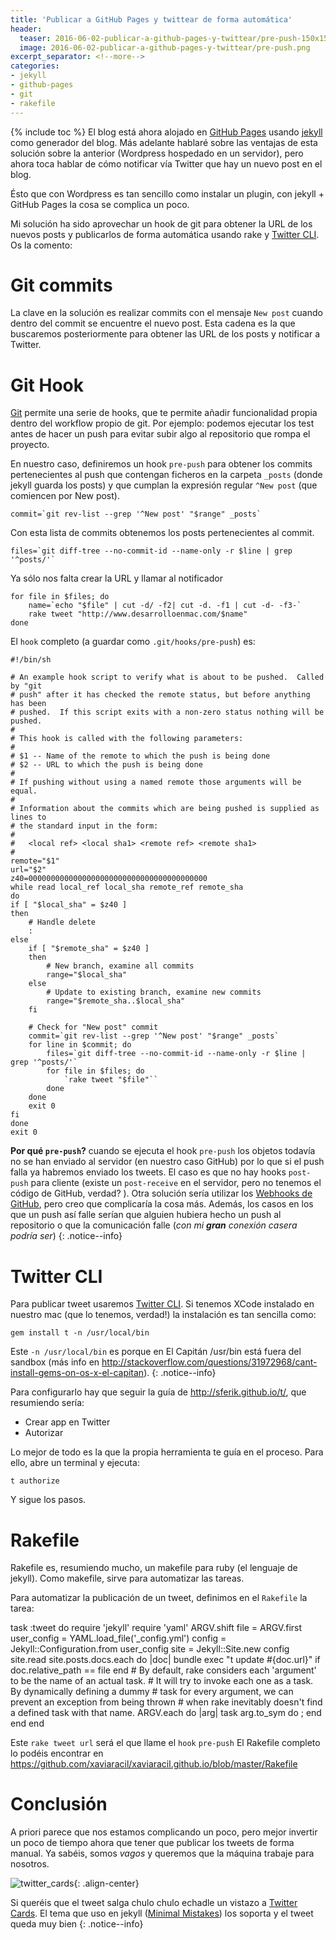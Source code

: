 ```yaml
---
title: 'Publicar a GitHub Pages y twittear de forma automática'
header:
  teaser: 2016-06-02-publicar-a-github-pages-y-twittear/pre-push-150x150.png
  image: 2016-06-02-publicar-a-github-pages-y-twittear/pre-push.png
excerpt_separator: <!--more-->
categories:
- jekyll
- github-pages
- git
- rakefile
---
```


{% include toc %}
El blog está ahora alojado en [GitHub Pages](https://pages.github.com) usando [jekyll](https://jekyllrb.com) como generador del blog. Más adelante hablaré sobre las ventajas de esta solución sobre la anterior (Wordpress hospedado en un servidor), pero ahora toca hablar de cómo notificar vía Twitter que hay un nuevo post en el blog.

Ésto que con Wordpress es tan sencillo como instalar un plugin, con jekyll + GitHub Pages la cosa se complica un poco.
<!--more-->

Mi solución ha sido aprovechar un hook de git para obtener la URL de los nuevos posts y publicarlos de forma automática usando rake y [Twitter CLI](http://sferik.github.io/t/). Os la comento:

# Git commits
La clave en la solución es realizar commits con el mensaje `New post` cuando dentro del commit se encuentre el nuevo post. Esta cadena es la que buscaremos posteriormente para obtener las URL de los posts y notificar a Twitter.

# Git Hook

[Git](https://git-scm.com/book/en/v2/Customizing-Git-Git-Hooks) permite una serie de hooks, que te permite añadir funcionalidad propia dentro del workflow propio de git. Por ejemplo: podemos ejecutar los test antes de hacer un push para evitar subir algo al repositorio que rompa el proyecto.

En nuestro caso, definiremos un hook `pre-push` para obtener los commits pertenecientes al push que contengan ficheros en la carpeta `_posts` (donde jekyll guarda los posts) y que cumplan la expresión regular `^New post` (que comiencen por New post).

    commit=`git rev-list --grep '^New post' "$range" _posts`

Con esta lista de commits obtenemos los posts pertenecientes al commit.

	files=`git diff-tree --no-commit-id --name-only -r $line | grep '^posts/'`

Ya sólo nos falta crear la URL y llamar al notificador

	for file in $files; do
		name=`echo "$file" | cut -d/ -f2| cut -d. -f1 | cut -d- -f3-`
		rake tweet "http://www.desarrolloenmac.com/$name"
	done

El `hook` completo (a guardar como `.git/hooks/pre-push`) es:

	#!/bin/sh

	# An example hook script to verify what is about to be pushed.  Called by "git
	# push" after it has checked the remote status, but before anything has been
	# pushed.  If this script exits with a non-zero status nothing will be pushed.
	#
	# This hook is called with the following parameters:
	#
	# $1 -- Name of the remote to which the push is being done
	# $2 -- URL to which the push is being done
	#
	# If pushing without using a named remote those arguments will be equal.
	#
	# Information about the commits which are being pushed is supplied as lines to
	# the standard input in the form:
	#
	#   <local ref> <local sha1> <remote ref> <remote sha1>
	#
	remote="$1"
	url="$2"
	z40=0000000000000000000000000000000000000000
	while read local_ref local_sha remote_ref remote_sha
	do
	if [ "$local_sha" = $z40 ]
	then
		# Handle delete
		:
	else
		if [ "$remote_sha" = $z40 ]
		then
			# New branch, examine all commits
			range="$local_sha"
		else
			# Update to existing branch, examine new commits
			range="$remote_sha..$local_sha"
		fi

		# Check for "New post" commit
		commit=`git rev-list --grep '^New post' "$range" _posts`
		for line in $commit; do
			files=`git diff-tree --no-commit-id --name-only -r $line | grep '^posts/'`
			for file in $files; do
				`rake tweet "$file"``
			done
		done
		exit 0
	fi
	done
	exit 0

**Por qué `pre-push`?** cuando se ejecuta el hook `pre-push` los objetos todavía no se han enviado al servidor (en nuestro caso GitHub) por lo que si el push falla ya habremos enviado los tweets. El caso es que no hay hooks `post-push` para cliente (existe un `post-receive` en el servidor, pero no tenemos el código de GitHub, verdad? ). Otra solución sería utilizar los [Webhooks de GitHub](https://developer.github.com/webhooks/), pero creo que complicaría la cosa más.
Además, los casos en los que un push así falle serían que alguien hubiera hecho un push al repositorio o que la comunicación falle (*con mi **gran** conexión casera podría ser*)
{: .notice--info}

# Twitter CLI

Para publicar tweet usaremos [Twitter CLI](http://sferik.github.io/t/). Si tenemos XCode instalado en nuestro mac (que lo tenemos, verdad!) la instalación es tan sencilla como:

	gem install t -n /usr/local/bin

Este `-n /usr/local/bin` es porque en El Capitán /usr/bin está fuera del sandbox (más info en <http://stackoverflow.com/questions/31972968/cant-install-gems-on-os-x-el-capitan>).
{: .notice--info}

Para configurarlo hay que seguir la guía de <http://sferik.github.io/t/>, que resumiendo sería:

* Crear app en Twitter
* Autorizar

Lo mejor de todo es la que la propia herramienta te guía en el proceso. Para ello, abre un terminal y ejecuta:

	t authorize

Y sigue los pasos.

# Rakefile

Rakefile es, resumiendo mucho, un makefile para ruby (el lenguaje de jekyll). Como makefile, sirve para automatizar las tareas.

Para automatizar la publicación de un tweet, definimos en el `Rakefile` la tarea:

  task :tweet do
    require 'jekyll'
    require 'yaml'
    ARGV.shift
    file = ARGV.first
    user_config = YAML.load_file('_config.yml')
    config = Jekyll::Configuration.from user_config
    site = Jekyll::Site.new config
    site.read
    site.posts.docs.each do |doc|
      bundle exec "t update #{doc.url}" if doc.relative_path == file
    end
    # By default, rake considers each 'argument' to be the name of an actual task.
    # It will try to invoke each one as a task.  By dynamically defining a dummy
    # task for every argument, we can prevent an exception from being thrown
    # when rake inevitably doesn't find a defined task with that name.
    ARGV.each do |arg|
      task arg.to_sym do ; end
    end
  end

Este `rake tweet url` será el que llame el `hook` `pre-push`
El Rakefile completo lo podéis encontrar en <https://github.com/xaviaracil/xaviaracil.github.io/blob/master/Rakefile>

# Conclusión

A priori parece que nos estamos complicando un poco, pero mejor invertir un poco de tiempo ahora que tener que publicar los tweets de forma manual. Ya sabéis, somos *vagos* y queremos que la máquina trabaje para nosotros.

![twitter_cards](/images/2016-06-02-publicar-a-github-pages-y-twittear/twitter_cards.png){: .align-center}

Si queréis que el tweet salga chulo chulo echadle un vistazo a [Twitter Cards](https://dev.twitter.com/cards/overview). El tema que uso en jekyll ([Minimal Mistakes](https://mmistakes.github.io/minimal-mistakes/)) los soporta y el tweet queda muy bien
{: .notice--info}
